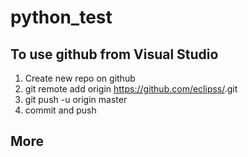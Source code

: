 # python_test

## To use github from Visual Studio
1. Create new repo on github 
2. git remote add origin https://github.com/eclipss/<repo>.git
3. git push -u origin master
4. commit and push

## More
